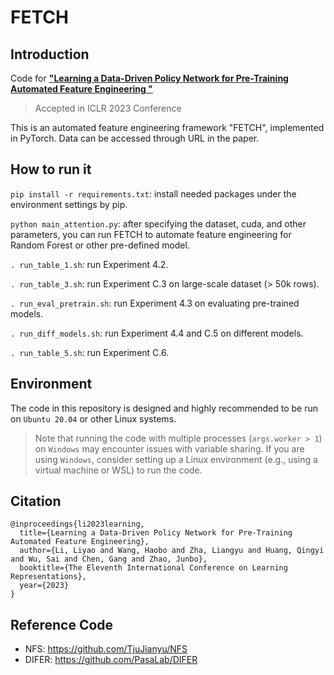 # FETCH

## Introduction
Code for [**"Learning a Data-Driven Policy Network for Pre-Training Automated Feature Engineering "**](https://openreview.net/forum?id=688hNNMigVX)

> Accepted in ICLR 2023 Conference

This is an automated feature engineering framework "FETCH", implemented in PyTorch.
Data can be accessed through URL in the paper.

## How to run it

`pip install -r requirements.txt`: install needed packages under the environment settings by pip.

`python main_attention.py`: after specifying the dataset, cuda, and other parameters, you can run FETCH to automate feature engineering for Random Forest or other pre-defined model.

`. run_table_1.sh`: run Experiment 4.2.

`. run_table_3.sh`: run Experiment C.3 on large-scale dataset (> 50k rows).

`. run_eval_pretrain.sh`: run Experiment 4.3 on evaluating pre-trained models.

`. run_diff_models.sh`: run Experiment 4.4 and C.5 on different models.

`. run_table_5.sh`: run Experiment C.6.

## Environment
The code in this repository is designed and highly recommended to be run on `Ubuntu 20.04` or other Linux systems.

> Note that running the code with multiple processes (`args.worker > 1`) on `Windows` may encounter issues with variable sharing. 
> If you are using `Windows`, consider setting up a Linux environment (e.g., using a virtual machine or WSL) to run the code.

## Citation
```
@inproceedings{li2023learning,
  title={Learning a Data-Driven Policy Network for Pre-Training Automated Feature Engineering},
  author={Li, Liyao and Wang, Haobo and Zha, Liangyu and Huang, Qingyi and Wu, Sai and Chen, Gang and Zhao, Junbo},
  booktitle={The Eleventh International Conference on Learning Representations},
  year={2023}
}
```

## Reference Code

- NFS: https://github.com/TjuJianyu/NFS
- DIFER: https://github.com/PasaLab/DIFER